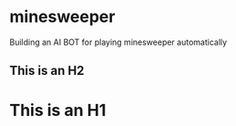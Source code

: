 # minesweeper
Building an AI BOT for playing minesweeper automatically
## This is an H2
This is an H1
=============
